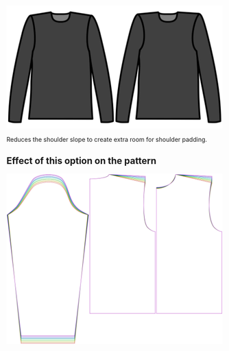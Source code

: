 ![Shoulder slope reduction](./shoulderslopereduction.svg)

Reduces the shoulder slope to create extra room for shoulder padding.

## Effect of this option on the pattern

![This image shows the effect of this option by superimposing several variants that have a different value for this option](brian_shoulderslopereduction_sample.svg "Effect of this option on the pattern")
